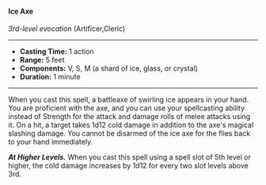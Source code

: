 #### Ice Axe
*3rd-level evocation* (Artificer,Cleric)
___
- **Casting Time:** 1 action
- **Range:** 5 feet
- **Components:** V, S, M (a shard of ice, glass, or crystal)
- **Duration:** 1 minute
---
When you cast this spell, a battleaxe of swirling ice
appears in your hand. You are proficient with the
axe, and you can use your spellcasting ability
instead of Strength for the attack and damage rolls
of melee attacks using it. On a hit, a target takes
1d12 cold damage in addition to the axe's magical
slashing damage.
You cannot be disarmed of the ice axe  for the
flies back to your hand immediately.

***At Higher Levels.***  When you cast this spell using
a spell slot of 5th level or higher, the cold damage
increases by 1d12 for every two slot levels above 3rd.
